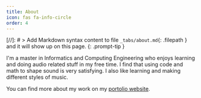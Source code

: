 ```yaml
---
title: About
icon: fas fa-info-circle
order: 4
---
```


[//]: # > Add Markdown syntax content to file `_tabs/about.md`{: .filepath } and it will show up on this page.
{: .prompt-tip }

I'm a master in Informatics and Computing Engineering who enjoys learning and doing audio related stuff in my free time. I find that using code and math to shape sound is very satisfying. I also like learning and making different styles of music.

You can find more about my work on my [portolio website](https://luismrguimaraes.netlify.app/).